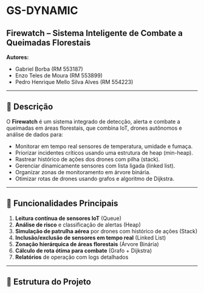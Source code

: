 # GS-DYNAMIC 

## Firewatch – Sistema Inteligente de Combate a Queimadas Florestais

**Autores:**  
- Gabriel Borba (RM 553187)  
- Enzo Teles de Moura (RM 553899)  
- Pedro Henrique Mello Silva Alves (RM 554223)  

---

## 📖 Descrição

O **Firewatch** é um sistema integrado de detecção, alerta e combate a queimadas em áreas florestais, que combina IoT, drones autônomos e análise de dados para:

- Monitorar em tempo real sensores de temperatura, umidade e fumaça.  
- Priorizar incidentes críticos usando uma estrutura de heap (min-heap).  
- Rastrear histórico de ações dos drones com pilha (stack).  
- Gerenciar dinamicamente sensores com lista ligada (linked list).  
- Organizar zonas de monitoramento em árvore binária.  
- Otimizar rotas de drones usando grafos e algoritmo de Dijkstra.  

---

## 🚀 Funcionalidades Principais

1. **Leitura contínua de sensores IoT** (Queue)  
2. **Análise de risco** e classificação de alertas (Heap)  
3. **Simulação de patrulha aérea** por drones com histórico de ações (Stack)  
4. **Inclusão/exclusão de sensores em tempo real** (Linked List)  
5. **Zonação hierárquica de áreas florestais** (Árvore Binária)  
6. **Cálculo de rota ótima para combate** (Grafo + Dijkstra)  
7. **Relatórios** de operação com logs detalhados  

---

## 📂 Estrutura do Projeto

